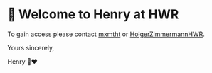 🤖 Welcome to Henry at HWR
==========================

To gain access please contact [mxmtht](https://github.com/mxmtht/) or [HolgerZimmermannHWR](https://github.com/HolgerZimmermannHWR).

Yours sincerely,

Henry 🤖❤️
